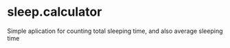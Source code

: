 # sleep.calculator
Simple aplication for counting total sleeping time, and also average sleeping time
